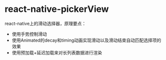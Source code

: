 # react-native-pickerView
  react-native上的滑动选择器，原理要点：
  - 使用手势控制滑动
  - 使用Animated的decay和timing动画实现滑动以及滑动结束自动匹配选择项的效果
  - 使用预加载+延迟加载来对长列表数据进行渲染
